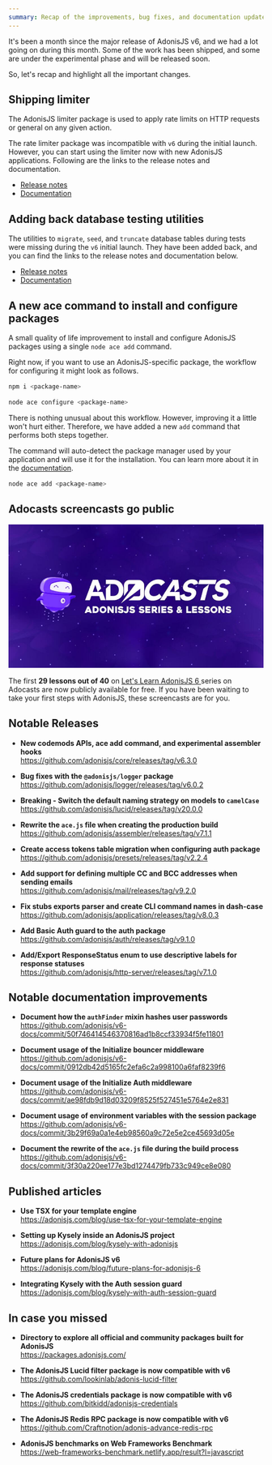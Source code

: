 ```yaml
---
summary: Recap of the improvements, bug fixes, and documentation updates made during February 2024
---
```


It's been a month since the major release of AdonisJS v6, and we had a lot going on during this month. Some of the work has been shipped, and some are under the experimental phase and will be released soon.

So, let's recap and highlight all the important changes.

## Shipping limiter

The AdonisJS limiter package is used to apply rate limits on HTTP requests or general on any given action. 

The rate limiter package was incompatible with `v6` during the initial launch. However, you can start using the limiter now with new AdonisJS applications. Following are the links to the release notes and documentation.

- [Release notes](https://github.com/adonisjs/limiter/releases/tag/v2.1.0)
- [Documentation](https://docs.adonisjs.com/guides/rate-limiter)

## Adding back database testing utilities

The utilities to `migrate`, `seed`, and `truncate` database tables during tests were missing during the `v6` initial launch. They have been added back, and you can find the links to the release notes and documentation below.

- [Release notes](https://github.com/adonisjs/lucid/releases/tag/v20.1.0)
- [Documentation](https://docs.adonisjs.com/guides/database-tests)

## A new ace command to install and configure packages
A small quality of life improvement to install and configure AdonisJS packages using a single `node ace add` command.

Right now, if you want to use an AdonisJS-specific package, the workflow for configuring it might look as follows.

```sh
npm i <package-name>
```

```sh
node ace configure <package-name>
```

There is nothing unusual about this workflow. However, improving it a little won't hurt either. Therefore, we have added a new `add` command that performs both steps together.

The command will auto-detect the package manager used by your application and will use it for the installation. You can learn more about it in the [documentation](https://docs.adonisjs.com/guides/commands-reference#add).

```sh
node ace add <package-name>
```

## Adocasts screencasts go public

[![](./adocasts-banner.jpeg)](https://adocasts.com/series/lets-learn-adonisjs-6)

The first **29 lessons out of 40** on [Let's Learn AdonisJS 6
](https://adocasts.com/series/lets-learn-adonisjs-6) series on Adocasts are now publicly available for free. If you have been waiting to take your first steps with AdonisJS, these screencasts are for you.

## Notable Releases

<div class="links_list">

- **New codemods APIs, ace add command, and experimental assembler hooks**\
  https://github.com/adonisjs/core/releases/tag/v6.3.0

- **Bug fixes with the `@adonisjs/logger` package**\
  https://github.com/adonisjs/logger/releases/tag/v6.0.2

- **Breaking - Switch the default naming strategy on models to `camelCase`**\
  https://github.com/adonisjs/lucid/releases/tag/v20.0.0

- **Rewrite the `ace.js` file when creating the production build**\
  https://github.com/adonisjs/assembler/releases/tag/v7.1.1

- **Create access tokens table migration when configuring auth package**\
  https://github.com/adonisjs/presets/releases/tag/v2.2.4

- **Add support for defining multiple CC and BCC addresses when sending emails**\
  https://github.com/adonisjs/mail/releases/tag/v9.2.0

- **Fix stubs exports parser and create CLI command names in dash-case**\
  https://github.com/adonisjs/application/releases/tag/v8.0.3

- **Add Basic Auth guard to the auth package**\
  https://github.com/adonisjs/auth/releases/tag/v9.1.0

- **Add/Export ResponseStatus enum to use descriptive labels for response statuses**\
  https://github.com/adonisjs/http-server/releases/tag/v7.1.0

</div>

## Notable documentation improvements

<div class="links_list">

- **Document how the `authFinder` mixin hashes user passwords**\
  https://github.com/adonisjs/v6-docs/commit/50f746414546370816ad1b8ccf33934f5fe11801

- **Document usage of the Initialize bouncer middleware**\
  https://github.com/adonisjs/v6-docs/commit/0912db42d5165fc2efa6c2a998100a6faf8239f6

- **Document usage of the Initialize Auth middleware**\
  https://github.com/adonisjs/v6-docs/commit/ae98fdb9d18d03209f8525f527451e5764e2e831

- **Document usage of environment variables with the session package**\
  https://github.com/adonisjs/v6-docs/commit/3b29f69a0a1e4eb98560a9c72e5e2ce45693d05e

- **Document the rewrite of the `ace.js` file during the build process**\
  https://github.com/adonisjs/v6-docs/commit/3f30a220ee177e3bd1274479fb733c949ce8e080

</div>

## Published articles

<div class="links_list">

- **Use TSX for your template engine**\
  https://adonisjs.com/blog/use-tsx-for-your-template-engine

- **Setting up Kysely inside an AdonisJS project**\
  https://adonisjs.com/blog/kysely-with-adonisjs

- **Future plans for AdonisJS v6**\
  https://adonisjs.com/blog/future-plans-for-adonisjs-6

- **Integrating Kysely with the Auth session guard**\
  https://adonisjs.com/blog/kysely-with-auth-session-guard

</div>

## In case you missed

<div class="links_list">

- **Directory to explore all official and community packages built for AdonisJS**\
  https://packages.adonisjs.com/

- **The AdonisJS Lucid filter package is now compatible with v6**\
  https://github.com/lookinlab/adonis-lucid-filter

- **The AdonisJS credentials package is now compatible with v6**\
  https://github.com/bitkidd/adonisjs-credentials

- **The AdonisJS Redis RPC package is now compatible with v6**\
  https://github.com/Craftnotion/adonis-advance-redis-rpc

- **AdonisJS benchmarks on Web Frameworks Benchmark**\
  https://web-frameworks-benchmark.netlify.app/result?l=javascript

</div>

